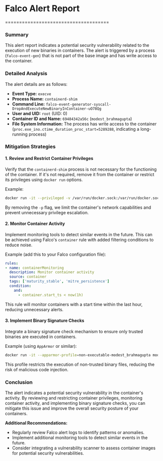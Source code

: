 # Falco Alert Report
=====================================

### Summary

This alert report indicates a potential security vulnerability related to the execution of new binaries in containers. The alert is triggered by a process (`falco-event-gen`) that is not part of the base image and has write access to the container.

### Detailed Analysis

The alert details are as follows:

*   **Event Type:** `execve`
*   **Process Name:** `containerd-shim`
*   **Command Line:** `falco-event-generator-syscall-DropAndExecuteNewBinaryInContainer-uO78Qg`
*   **User and UID:** `root` (UID: 0)
*   **Container ID and Name:** `69484342a56c` (`modest_brahmagupta`)
*   **File System Information:** The process has write access to the container (`proc.exe_ino.ctime_duration_proc_start=5289288`, indicating a long-running process)

### Mitigation Strategies

#### 1. Review and Restrict Container Privileges

Verify that the `containerd-shim` process is not necessary for the functioning of the container. If it's not required, remove it from the container or restrict its privileges using `docker run` options.

Example:
```bash
docker run -it --privileged -v /var/run/docker.sock:/var/run/docker.sock modest_brahmagupta
```
By removing the `-p` flag, we limit the container's network capabilities and prevent unnecessary privilege escalation.

#### 2. Monitor Container Activity

Implement monitoring tools to detect similar events in the future. This can be achieved using Falco's `container` rule with added filtering conditions to reduce noise.

Example (add this to your Falco configuration file):
```yml
rules:
- name: containerMonitoring
  description: Monitor container activity
  source: container
  tags: ['maturity_stable', 'mitre_persistence']
  condition:
    and:
      - container.start_ts < now(1h)
```
This rule will monitor containers with a start time within the last hour, reducing unnecessary alerts.

#### 3. Implement Binary Signature Checks

Integrate a binary signature check mechanism to ensure only trusted binaries are executed in containers.

Example (using `AppArmor` or similar):
```bash
docker run -it --apparmor-profile=non-executable-modest_brahmagupta modest_brahmagupta
```
This profile restricts the execution of non-trusted binary files, reducing the risk of malicious code injection.

### Conclusion

The alert indicates a potential security vulnerability in the container's activity. By reviewing and restricting container privileges, monitoring container activity, and implementing binary signature checks, you can mitigate this issue and improve the overall security posture of your containers.

**Additional Recommendations:**

*   Regularly review Falco alert logs to identify patterns or anomalies.
*   Implement additional monitoring tools to detect similar events in the future.
*   Consider integrating a vulnerability scanner to assess container images for potential security vulnerabilities.